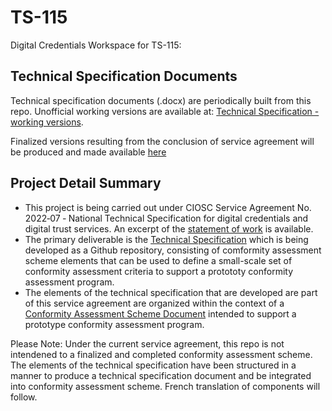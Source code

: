 # TS-115

Digital Credentials Workspace for TS-115:

## Technical Specification Documents

Technical specification documents (.docx) are periodically built from this repo. Unofficial working versions are available at: [Technical Specification - working versions](./build/build.md).

Finalized versions resulting from the conclusion of service agreement will be produced and made available [here](./publish/publish.md)

## Project Detail Summary

* This project is being carried out under CIOSC Service Agreement No. 2022‐07 ‐ National Technical Specification for digital credentials and digital trust services. An excerpt of the [statement of work](./docs/statement-of-work.md) is available.
* The primary deliverable is the [Technical Specification](./scheme/scheme.md) which is being developed as a Github repository, consisting of  comformity assessment scheme elements that can be used to define a small-scale set of conformity assessment criteria to support a protototy conformity assessment program.
* The elements of the technical specification that are developed are part of this service agreement are organized within the context of a [Conformity Assessment Scheme Document](./scheme/scheme.md) intended to support a prototype conformity assessment program.

Please Note: Under the current service agreement, this repo is not intendened to a finalized and completed conformity assessment scheme. The elements of the technical specification have been structured in a manner to produce a technical specification document and be integrated into conformity assessment scheme. French translation of components will follow.
